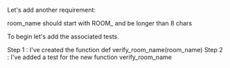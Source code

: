Let's add another requirement:

room_name should start with ROOM_ and be longer than 8 chars

To begin let's add the associated tests.

Step 1 : 
I've created the function def verify_room_name(room_name)
Step 2 :
I've added a test for the new function verify_room_name

